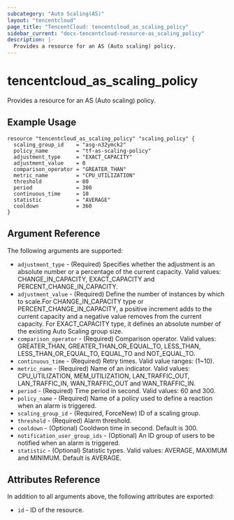 ```yaml
---
subcategory: "Auto Scaling(AS)"
layout: "tencentcloud"
page_title: "TencentCloud: tencentcloud_as_scaling_policy"
sidebar_current: "docs-tencentcloud-resource-as_scaling_policy"
description: |-
  Provides a resource for an AS (Auto scaling) policy.
---
```


# tencentcloud_as_scaling_policy

Provides a resource for an AS (Auto scaling) policy.

## Example Usage

```hcl
resource "tencentcloud_as_scaling_policy" "scaling_policy" {
  scaling_group_id    = "asg-n32ymck2"
  policy_name         = "tf-as-scaling-policy"
  adjustment_type     = "EXACT_CAPACITY"
  adjustment_value    = 0
  comparison_operator = "GREATER_THAN"
  metric_name         = "CPU_UTILIZATION"
  threshold           = 80
  period              = 300
  continuous_time     = 10
  statistic           = "AVERAGE"
  cooldown            = 360
}
```

## Argument Reference

The following arguments are supported:

* `adjustment_type` - (Required) Specifies whether the adjustment is an absolute number or a percentage of the current capacity. Valid values: CHANGE_IN_CAPACITY, EXACT_CAPACITY and PERCENT_CHANGE_IN_CAPACITY.
* `adjustment_value` - (Required) Define the number of instances by which to scale.For CHANGE_IN_CAPACITY type or PERCENT_CHANGE_IN_CAPACITY, a positive increment adds to the current capacity and a negative value removes from the current capacity. For EXACT_CAPACITY type, it defines an absolute number of the existing Auto Scaling group size.
* `comparison_operator` - (Required) Comparison operator. Valid values: GREATER_THAN, GREATER_THAN_OR_EQUAL_TO, LESS_THAN, LESS_THAN_OR_EQUAL_TO, EQUAL_TO and NOT_EQUAL_TO.
* `continuous_time` - (Required) Retry times. Valid value ranges: (1~10).
* `metric_name` - (Required) Name of an indicator. Valid values: CPU_UTILIZATION, MEM_UTILIZATION, LAN_TRAFFIC_OUT, LAN_TRAFFIC_IN, WAN_TRAFFIC_OUT and WAN_TRAFFIC_IN.
* `period` - (Required) Time period in second. Valid values: 60 and 300.
* `policy_name` - (Required) Name of a policy used to define a reaction when an alarm is triggered.
* `scaling_group_id` - (Required, ForceNew) ID of a scaling group.
* `threshold` - (Required) Alarm threshold.
* `cooldown` - (Optional) Cooldwon time in second. Default is 300.
* `notification_user_group_ids` - (Optional) An ID group of users to be notified when an alarm is triggered.
* `statistic` - (Optional) Statistic types. Valid values: AVERAGE, MAXIMUM and MINIMUM. Default is AVERAGE.

## Attributes Reference

In addition to all arguments above, the following attributes are exported:

* `id` - ID of the resource.



